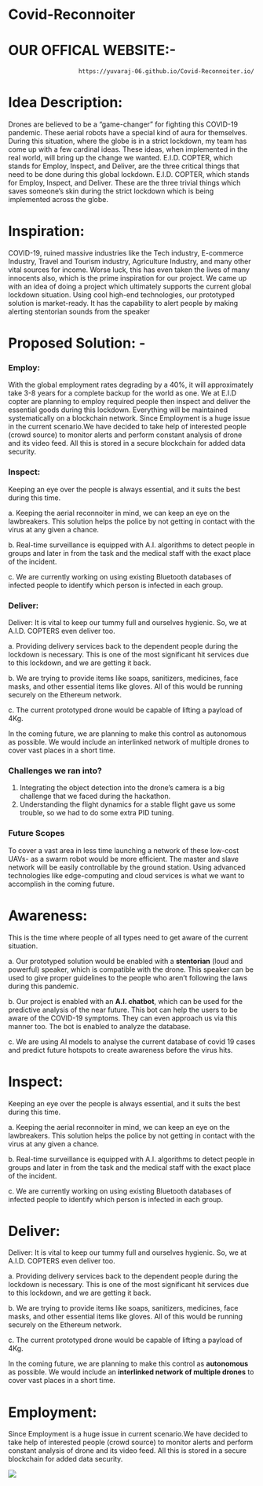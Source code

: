 # Covid-Reconnoiter


#   OUR OFFICAL WEBSITE:-   
                        https://yuvaraj-06.github.io/Covid-Reconnoiter.io/


# Idea Description:

Drones are believed to be a “game-changer” for fighting this COVID-19 pandemic. These aerial robots have a special kind of aura for themselves. During this situation, where the globe is in a strict lockdown, my team has come up with a few cardinal ideas. These ideas, when implemented in the real world, will bring up the change we wanted. E.I.D. COPTER, which stands for Employ, Inspect, and Deliver, are the three critical things that need to be done during this global lockdown. E.I.D. COPTER, which stands for Employ, Inspect, and Deliver. These are the three trivial things which saves someone’s skin during the strict lockdown which is being implemented across the globe.


# Inspiration:

COVID-19, ruined massive industries like the Tech industry, E-commerce Industry, Travel and Tourism industry, Agriculture Industry, and many other vital sources for income. Worse luck, this has even taken the lives of many innocents also, which is the prime inspiration for our project. We came up with an idea of doing a project which ultimately supports the current global lockdown situation. 
 Using cool high-end technologies, our prototyped solution is market-ready. It has the capability to alert people by making alerting stentorian sounds from the speaker

# Proposed Solution: -

### Employ:
With the global employment rates degrading by a 40%, it will approximately take 3-8 years for a complete backup for the world as one. We at E.I.D copter are planning to employ required people then inspect and deliver the essential goods during this lockdown. Everything will be maintained systematically on a blockchain network. Since Employment is a huge issue in the current scenario.We have decided to take help of interested people (crowd source) to monitor alerts and perform constant analysis of drone and its video feed. All this is stored in a secure blockchain for added data security.

### Inspect:
Keeping an eye over the people is always essential, and it suits the best during this time.

a. Keeping the aerial reconnoiter in mind, we can keep an eye on the lawbreakers. This solution helps the police by not getting in contact with the virus at any given a chance.

b. Real-time surveillance is equipped with A.I. algorithms to detect people in groups and later in from the task and the medical staff with the exact place of the incident.

c. We are currently working on using existing Bluetooth databases of infected people to identify which person is infected in each group.

### Deliver:
Deliver: It is vital to keep our tummy full and ourselves hygienic. So, we at A.I.D. COPTERS even deliver too.

a. Providing delivery services back to the dependent people during the lockdown is necessary. This is one of the most significant hit services due to this lockdown, and we are getting it back.

b. We are trying to provide items like soaps, sanitizers, medicines, face masks, and other essential items like gloves. All of this would be running securely on the Ethereum network.

c. The current prototyped drone would be capable of lifting a payload of 4Kg.

In the coming future, we are planning to make this control as autonomous as possible. We would include an interlinked network of multiple drones to cover vast places in a short time.

### Challenges we ran into?

1) Integrating the object detection into the drone’s camera is a big challenge that we faced during the hackathon.
2) Understanding the flight dynamics for a stable flight gave us some trouble, so we had to do some extra PID tuning. 

### Future Scopes

To cover a vast area in less time launching a network of these low-cost UAVs- as a swarm robot would be more efficient. The master and slave network will be easily controllable by the ground station.
Using advanced technologies like edge-computing and cloud services is what we want to accomplish in the coming future.

  #  Awareness: 
  This is the time where people of all types need to get aware of the current situation.
  
a. Our prototyped solution would be enabled with a <b>stentorian</b> (loud and powerful) speaker, which is compatible with the drone. This     speaker can be used to give proper guidelines to the people who aren’t following the laws during this pandemic.

b. Our project is enabled with an <b>A.I. chatbot</b>, which can be used for the predictive analysis of the near future. This bot can help    the users to be aware of the COVID-19 symptoms. They can even approach us via this manner too. The bot is enabled to analyze the            database.

c. We are using AI models to analyse the current database of covid 19 cases and predict future hotspots to create awareness before the        virus hits.

 #  Inspect: 
  Keeping an eye over the people is always essential, and it suits the best during this time.
  
a. Keeping the aerial reconnoiter in mind, we can keep an eye on the lawbreakers. This solution helps the police by not getting in          contact with the virus at any given a chance.

b. Real-time surveillance is equipped with A.I. algorithms to detect people in groups and later in from the task and the medical staff      with the exact place of the incident.

c. We are currently working on using existing Bluetooth databases of infected people to identify which person is  infected in each          group.

 # Deliver: 
   Deliver: It is vital to keep our tummy full and ourselves hygienic. So, we at A.I.D. COPTERS even deliver too.

a. Providing delivery services back to the dependent people during the lockdown is necessary. This is one of the most significant hit services due to this lockdown, and we are getting it back.

b. We are trying to provide items like soaps, sanitizers, medicines, face masks, and other essential items like gloves. All of this would be running securely on the Ethereum network.

c. The current prototyped drone would be capable of lifting a payload of 4Kg.

In the coming future, we are planning to make this control as **autonomous** as possible. We would include an **interlinked network of multiple drones** to cover vast places in a short time.

# Employment:
Since Employment is a huge issue in current scenario.We have decided to take help of interested people (crowd source) to monitor alerts and perform constant analysis of drone and its video feed. All this is stored in a secure blockchain for added data security.

<img src="https://github.com/yuvaraj-06/Covid-Reconnoiter.io/blob/master/blockchain%20app.PNG">
